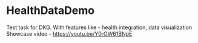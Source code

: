 # HealthDataDemo
Test task for DKG.
With features like - health integration, data visualization
Showcase video - https://youtu.be/Y0rOW61BNpE
